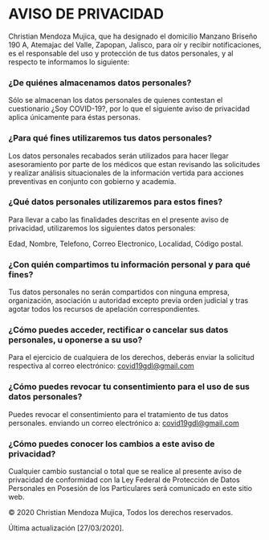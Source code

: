 # AVISO DE PRIVACIDAD


Christian Mendoza Mujica, que ha designado el domicilio Manzano Briseño 190 A, Atemajac del Valle, Zapopan, Jalisco, para oír y recibir notificaciones, es el responsable del uso y protección de tus datos personales, y al respecto te informamos lo siguiente:


### ¿De quiénes almacenamos datos personales? ###

Sólo se almacenan los datos personales de quienes contestan el cuestionario ¿Soy COVID-19?, por lo que el siguiente aviso de privacidad aplica únicamente para éstas personas. 


### ¿Para qué fines utilizaremos tus datos personales? ###

Los datos personales recabados serán utilizados para hacer llegar asesoramiento por parte de los médicos que estan revisando las solicitudes y realizar análisis situacionales de la información vertida para acciones preventivas en conjunto con gobierno y academia.


### ¿Qué datos personales utilizaremos para estos fines? ###

Para llevar a cabo las finalidades descritas en el presente aviso de privacidad, utilizaremos los siguientes datos personales:

Edad, Nombre, Telefono, Correo Electronico, Localidad, Código postal.


### ¿Con quién compartimos tu información personal y para qué fines? ###

Tus datos personales no serán compartidos con ninguna empresa, organización, asociación u autoridad excepto previa orden judicial y tras agotar todos los recursos de apelación correspondientes. 


### ¿Cómo puedes acceder, rectificar o cancelar sus datos personales, u oponerse a su uso? ####

Para el ejercicio de cualquiera de los derechos, deberás enviar la solicitud respectiva al correo electrónico: covid19gdl@gmail.com


### ¿Cómo puedes revocar tu consentimiento para el uso de sus datos personales? ###

Puedes revocar el consentimiento para el tratamiento de tus datos personales. enviando un correo electrónico a: covid19gdl@gmail.com


### ¿Cómo puedes conocer los cambios a este aviso de privacidad? ###

Cualquier cambio sustancial o total que se realice al presente aviso de privacidad de conformidad con la Ley Federal de Protección de Datos Personales en Posesión de los Particulares será comunicado en este sitio web.


©️ 2020 Christian Mendoza Mujica,  Todos los derechos reservados.


Última actualización [27/03/2020].
